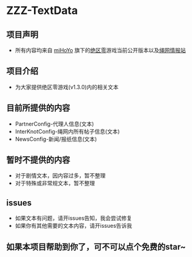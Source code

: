 # ZZZ-TextData

## 项目声明

* 所有内容均来自 [miHoYo](https://www.mihoyo.com/) 旗下的[绝区零](https://zzz.mihoyo.com/main/)游戏当前公开版本以及[绳网情报站](https://baike.mihoyo.com/zzz/wiki/)

## 项目介绍

* 为大家提供绝区零游戏(v1.3.0)内的相关文本

## 目前所提供的内容

* PartnerConfig-代理人信息(文本)
* InterKnotConfig-绳网内所有帖子信息(文本)
* NewsConfig-新闻/报纸信息(文本)

## 暂时不提供的内容

* 对于剧情文本，因内容过多，暂不整理
* 对于特殊或非常规文本，暂不整理

## issues

* 如果文本有问题，请开issues告知，我会尝试修复
* 如果你有其他需要的文本内容，请开issues告诉我

## 如果本项目帮助到你了，可不可以点个免费的star~
